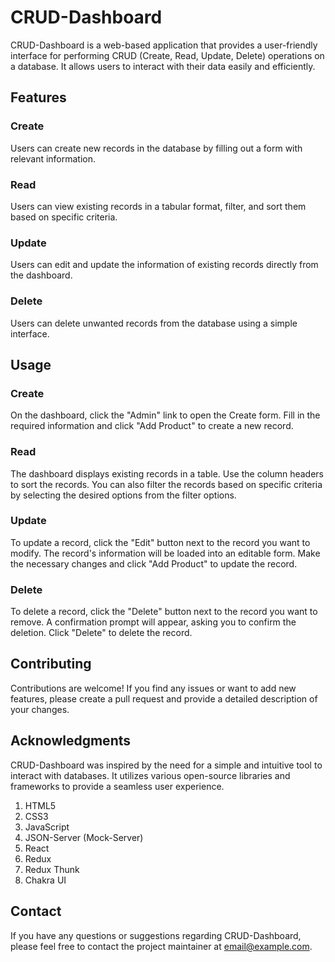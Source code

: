 # CRUD-Dashboard

CRUD-Dashboard is a web-based application that provides a user-friendly interface for performing CRUD (Create, Read, Update, Delete) operations on a database. It allows users to interact with their data easily and efficiently.

## Features
### Create
Users can create new records in the database by filling out a form with relevant information.
### Read
Users can view existing records in a tabular format, filter, and sort them based on specific criteria.
### Update
Users can edit and update the information of existing records directly from the dashboard.
### Delete
Users can delete unwanted records from the database using a simple interface.

## Usage
### Create
On the dashboard, click the "Admin" link to open the Create form. Fill in the required information and click "Add Product" to create a new record.

### Read
The dashboard displays existing records in a table. Use the column headers to sort the records. You can also filter the records based on specific criteria by selecting the desired options from the filter options.

### Update
To update a record, click the "Edit" button next to the record you want to modify. The record's information will be loaded into an editable form. Make the necessary changes and click "Add Product" to update the record.

### Delete
To delete a record, click the "Delete" button next to the record you want to remove. A confirmation prompt will appear, asking you to confirm the deletion. Click "Delete" to delete the record.

## Contributing
Contributions are welcome! If you find any issues or want to add new features, please create a pull request and provide a detailed description of your changes.

## Acknowledgments
CRUD-Dashboard was inspired by the need for a simple and intuitive tool to interact with databases. It utilizes various open-source libraries and frameworks to provide a seamless user experience.

1. HTML5
2. CSS3
3. JavaScript
4. JSON-Server (Mock-Server)
5. React
6. Redux
7. Redux Thunk
8. Chakra UI
   
## Contact
If you have any questions or suggestions regarding CRUD-Dashboard, please feel free to contact the project maintainer at email@example.com.
